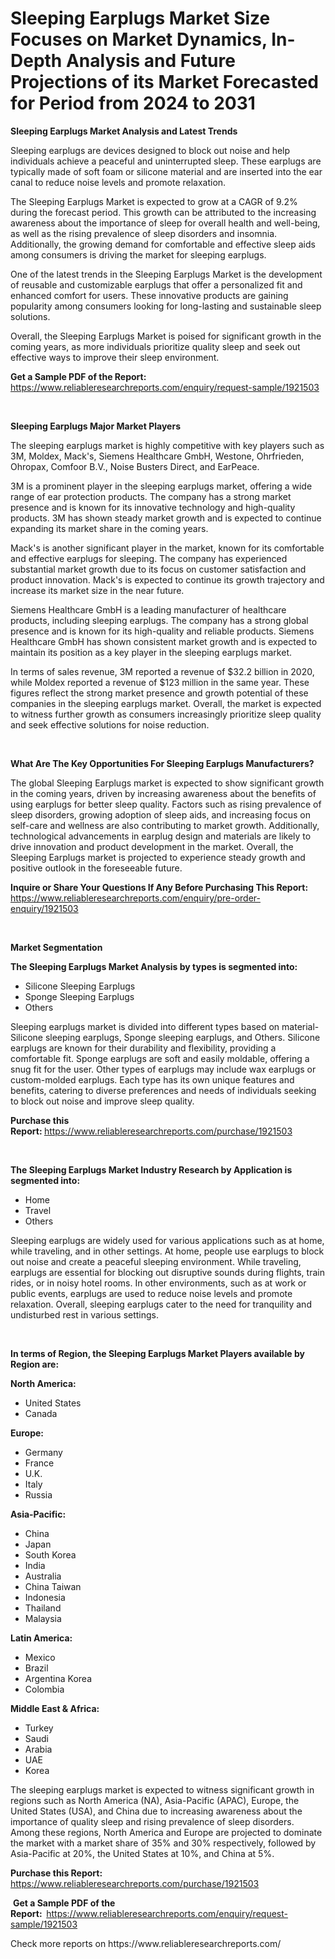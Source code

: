 <p><h1>Sleeping Earplugs Market Size Focuses on Market Dynamics, In-Depth Analysis and Future Projections of its Market Forecasted for Period from 2024 to 2031</h1></p><p><strong>Sleeping Earplugs Market Analysis and Latest Trends</strong></p>
<p><p>Sleeping earplugs are devices designed to block out noise and help individuals achieve a peaceful and uninterrupted sleep. These earplugs are typically made of soft foam or silicone material and are inserted into the ear canal to reduce noise levels and promote relaxation.</p><p>The Sleeping Earplugs Market is expected to grow at a CAGR of 9.2% during the forecast period. This growth can be attributed to the increasing awareness about the importance of sleep for overall health and well-being, as well as the rising prevalence of sleep disorders and insomnia. Additionally, the growing demand for comfortable and effective sleep aids among consumers is driving the market for sleeping earplugs.</p><p>One of the latest trends in the Sleeping Earplugs Market is the development of reusable and customizable earplugs that offer a personalized fit and enhanced comfort for users. These innovative products are gaining popularity among consumers looking for long-lasting and sustainable sleep solutions.</p><p>Overall, the Sleeping Earplugs Market is poised for significant growth in the coming years, as more individuals prioritize quality sleep and seek out effective ways to improve their sleep environment.</p></p>
<p><strong>Get a Sample PDF of the Report:&nbsp;</strong> <a href="https://www.reliableresearchreports.com/enquiry/request-sample/1921503">https://www.reliableresearchreports.com/enquiry/request-sample/1921503</a></p>
<p>&nbsp;</p>
<p><strong>Sleeping Earplugs Major Market Players</strong></p>
<p><p>The sleeping earplugs market is highly competitive with key players such as 3M, Moldex, Mack's, Siemens Healthcare GmbH, Westone, Ohrfrieden, Ohropax, Comfoor B.V., Noise Busters Direct, and EarPeace. </p><p>3M is a prominent player in the sleeping earplugs market, offering a wide range of ear protection products. The company has a strong market presence and is known for its innovative technology and high-quality products. 3M has shown steady market growth and is expected to continue expanding its market share in the coming years. </p><p>Mack's is another significant player in the market, known for its comfortable and effective earplugs for sleeping. The company has experienced substantial market growth due to its focus on customer satisfaction and product innovation. Mack's is expected to continue its growth trajectory and increase its market size in the near future.</p><p>Siemens Healthcare GmbH is a leading manufacturer of healthcare products, including sleeping earplugs. The company has a strong global presence and is known for its high-quality and reliable products. Siemens Healthcare GmbH has shown consistent market growth and is expected to maintain its position as a key player in the sleeping earplugs market.</p><p>In terms of sales revenue, 3M reported a revenue of $32.2 billion in 2020, while Moldex reported a revenue of $123 million in the same year. These figures reflect the strong market presence and growth potential of these companies in the sleeping earplugs market. Overall, the market is expected to witness further growth as consumers increasingly prioritize sleep quality and seek effective solutions for noise reduction.</p></p>
<p>&nbsp;</p>
<p><strong>What Are The Key Opportunities For Sleeping Earplugs Manufacturers?</strong></p>
<p><p>The global Sleeping Earplugs market is expected to show significant growth in the coming years, driven by increasing awareness about the benefits of using earplugs for better sleep quality. Factors such as rising prevalence of sleep disorders, growing adoption of sleep aids, and increasing focus on self-care and wellness are also contributing to market growth. Additionally, technological advancements in earplug design and materials are likely to drive innovation and product development in the market. Overall, the Sleeping Earplugs market is projected to experience steady growth and positive outlook in the foreseeable future.</p></p>
<p><strong>Inquire or Share Your Questions If Any Before Purchasing This Report:</strong> <a href="https://www.reliableresearchreports.com/enquiry/pre-order-enquiry/1921503">https://www.reliableresearchreports.com/enquiry/pre-order-enquiry/1921503</a></p>
<p>&nbsp;</p>
<p><strong>Market Segmentation</strong></p>
<p><strong>The Sleeping Earplugs Market Analysis by types is segmented into:</strong></p>
<p><ul><li>Silicone Sleeping Earplugs</li><li>Sponge Sleeping Earplugs</li><li>Others</li></ul></p>
<p><p>Sleeping earplugs market is divided into different types based on material- Silicone sleeping earplugs, Sponge sleeping earplugs, and Others. Silicone earplugs are known for their durability and flexibility, providing a comfortable fit. Sponge earplugs are soft and easily moldable, offering a snug fit for the user. Other types of earplugs may include wax earplugs or custom-molded earplugs. Each type has its own unique features and benefits, catering to diverse preferences and needs of individuals seeking to block out noise and improve sleep quality.</p></p>
<p><strong>Purchase this Report:&nbsp;</strong><a href="https://www.reliableresearchreports.com/purchase/1921503">https://www.reliableresearchreports.com/purchase/1921503</a></p>
<p>&nbsp;</p>
<p><strong>The Sleeping Earplugs Market Industry Research by Application is segmented into:</strong></p>
<p><ul><li>Home</li><li>Travel</li><li>Others</li></ul></p>
<p><p>Sleeping earplugs are widely used for various applications such as at home, while traveling, and in other settings. At home, people use earplugs to block out noise and create a peaceful sleeping environment. While traveling, earplugs are essential for blocking out disruptive sounds during flights, train rides, or in noisy hotel rooms. In other environments, such as at work or public events, earplugs are used to reduce noise levels and promote relaxation. Overall, sleeping earplugs cater to the need for tranquility and undisturbed rest in various settings.</p></p>
<p>&nbsp;</p>
<p><strong>In terms of Region, the Sleeping Earplugs Market Players available by Region are:</strong></p>
<p>
    <p> <strong> North America: </strong>
        <ul>
            <li>United States</li>
            <li>Canada</li>
        </ul>
        </p> 
    <p> <strong> Europe: </strong>
        <ul>
            <li>Germany</li>
            <li>France</li>
            <li>U.K.</li>
            <li>Italy</li>
            <li>Russia</li>
        </ul>
        </p> 
    <p> <strong> Asia-Pacific: </strong>
        <ul>
            <li>China</li>
            <li>Japan</li>
            <li>South Korea</li>
            <li>India</li>
            <li>Australia</li>
            <li>China Taiwan</li>
            <li>Indonesia</li>
            <li>Thailand</li>
            <li>Malaysia</li>
        </ul>
        </p> 
    <p> <strong> Latin America: </strong>
        <ul>
            <li>Mexico</li>
            <li>Brazil</li>
            <li>Argentina Korea</li>
            <li>Colombia</li>
        </ul>
        </p> 
    <p> <strong> Middle East & Africa: </strong>
        <ul>
            <li>Turkey</li>
            <li>Saudi</li>
            <li>Arabia</li>
            <li>UAE</li>
            <li>Korea</li>
        </ul>
    </p>
    </p>
<p><p>The sleeping earplugs market is expected to witness significant growth in regions such as North America (NA), Asia-Pacific (APAC), Europe, the United States (USA), and China due to increasing awareness about the importance of quality sleep and rising prevalence of sleep disorders. Among these regions, North America and Europe are projected to dominate the market with a market share of 35% and 30% respectively, followed by Asia-Pacific at 20%, the United States at 10%, and China at 5%.</p></p>
<p><strong>Purchase this Report: </strong><a href="https://www.reliableresearchreports.com/purchase/1921503">https://www.reliableresearchreports.com/purchase/1921503</a></p>
<p>&nbsp;<strong>Get a Sample PDF of the Report:&nbsp;&nbsp;</strong><a href="https://www.reliableresearchreports.com/enquiry/request-sample/1921503">https://www.reliableresearchreports.com/enquiry/request-sample/1921503</a></p>
<p><strong></strong></p>
<p>Check more reports on https://www.reliableresearchreports.com/</p>